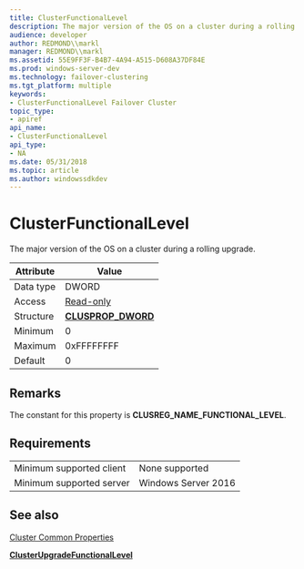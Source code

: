 ```yaml
---
title: ClusterFunctionalLevel
description: The major version of the OS on a cluster during a rolling upgrade.
audience: developer
author: REDMOND\\markl
manager: REDMOND\\markl
ms.assetid: 55E9FF3F-B4B7-4A94-A515-D608A37DF84E
ms.prod: windows-server-dev
ms.technology: failover-clustering
ms.tgt_platform: multiple
keywords:
- ClusterFunctionalLevel Failover Cluster
topic_type:
- apiref
api_name:
- ClusterFunctionalLevel
api_type:
- NA
ms.date: 05/31/2018
ms.topic: article
ms.author: windowssdkdev
---
```


# ClusterFunctionalLevel

The major version of the OS on a cluster during a rolling upgrade.



| Attribute            | Value                                                |
|----------------------|------------------------------------------------------|
| Data type<br/> | DWORD<br/>                                     |
| Access<br/>    | [Read-only](read-only-properties.md)<br/>     |
| Structure<br/> | [**CLUSPROP\_DWORD**](/windows/previous-versions/ClusAPI/?branch=master)<br/> |
| Minimum<br/>   | 0<br/>                                         |
| Maximum<br/>   | 0xFFFFFFFF<br/>                                |
| Default<br/>   | 0<br/>                                         |



 

## Remarks

The constant for this property is **CLUSREG\_NAME\_FUNCTIONAL\_LEVEL**.

## Requirements



|                                     |                                |
|-------------------------------------|--------------------------------|
| Minimum supported client<br/> | None supported<br/>      |
| Minimum supported server<br/> | Windows Server 2016<br/> |



## See also

<dl> <dt>

[Cluster Common Properties](cluster-common-properties.md)
</dt> <dt>

[**ClusterUpgradeFunctionalLevel**](/windows/previous-versions/ClusAPI/nc-clusapi-pclusapi_cluster_upgrade?branch=master)
</dt> </dl>

 

 





